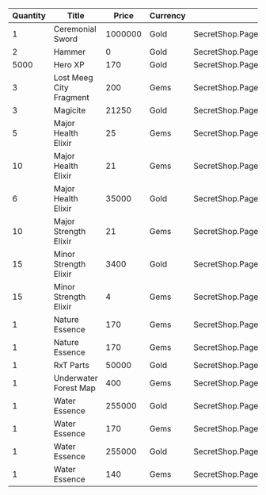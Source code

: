| Quantity | Title | Price | Currency |  Dev Name |
| -------- | ----- | ----- | -------- |  -------- |
| 1 | Ceremonial Sword | 1000000 | Gold | SecretShop.Page02.CharShard.13 |
| 2 | Hammer | 0 | Gold | SecretShop.Page02.Free.06 |
| 5000 | Hero XP | 170 | Gold | SecretShop.Page02.Misc.06 |
| 3 | Lost Meeg City Fragment | 200 | Gems | SecretShop.Page02.UnderworldTrader.26 |
| 3 | Magicite | 21250 | Gold | SecretShop.Page02.Ore.01 |
| 5 | Major Health Elixir | 25 | Gems | SecretShop.Page02.Elixir.06 |
| 10 | Major Health Elixir | 21 | Gems | SecretShop.Page02.UnderworldTrader.03 |
| 6 | Major Health Elixir | 35000 | Gold | SecretShop.Page02.UnderworldTraderGold.02 |
| 10 | Major Strength Elixir | 21 | Gems | SecretShop.Page02.UnderworldTrader.06 |
| 15 | Minor Strength Elixir | 3400 | Gold | SecretShop.Page02.Elixir.05 |
| 15 | Minor Strength Elixir | 4 | Gems | SecretShop.Page02.Elixir.10 |
| 1 | Nature Essence | 170 | Gems | SecretShop.Page02.Reagent.25 |
| 1 | Nature Essence | 170 | Gems | SecretShop.Page02.Reagent.29 |
| 1 | RxT Parts | 50000 | Gold | SecretShop.Page02.Misc.09 |
| 1 | Underwater Forest Map | 400 | Gems | SecretShop.Page02.TreasureMap.09 |
| 1 | Water Essence | 255000 | Gold | SecretShop.Page02.Reagent.03 |
| 1 | Water Essence | 170 | Gems | SecretShop.Page02.Reagent.30 |
| 1 | Water Essence | 255000 | Gold | SecretShop.Page02.Shard.05 |
| 1 | Water Essence | 140 | Gems | SecretShop.Page02.UnderworldTrader.20 |
